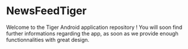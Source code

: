 # NewsFeedTiger
Welcome to the Tiger Android application repository !
You will soon find further informations regarding the app, as soon as we provide enough functionnalities with great design.
